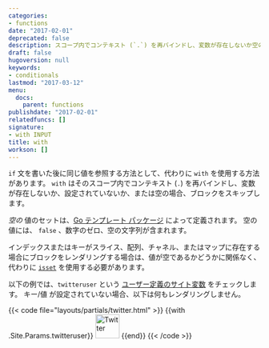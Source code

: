 ```yaml
---
categories:
- functions
date: "2017-02-01"
deprecated: false
description: スコープ内でコンテキスト (`.`) を再バインドし、変数が存在しないか空の場合はブロックをスキップします。
draft: false
hugoversion: null
keywords:
- conditionals
lastmod: "2017-03-12"
menu:
  docs:
    parent: functions
publishdate: "2017-02-01"
relatedfuncs: []
signature:
- with INPUT
title: with
workson: []
---
```


`if` 文を書いた後に同じ値を参照する方法として、代わりに `with` を使用する方法があります。 `with` はそのスコープ内でコンテキスト (`.`) を再バインドし、変数が存在しないか、設定されていないか、または空の場合、ブロックをスキップします。

*空の* 値のセットは、[Go テンプレート パッケージ](https://golang.org/pkg/text/template/) によって定義されます。 空の値には、 `false` 、数字のゼロ、空の文字列が含まれます。

インデックスまたはキーがスライス、配列、チャネル、またはマップに存在する場合にブロックをレンダリングする場合は、値が空であるかどうかに関係なく、代わりに [`isset`](/functions/isset) を使用する必要があります。

以下の例では、`twitteruser` という [ユーザー定義のサイト変数](/variables/site/) をチェックします。 キー/値 が設定されていない場合、以下は何もレンダリングしません。

{{< code file="layouts/partials/twitter.html" >}}
{{with .Site.Params.twitteruser}}<span class="twitter">
<a href="https://twitter.com/{{.}}" rel="author">
<img src="/images/twitter.png" width="48" height="48" title="Twitter: {{.}}"
 alt="Twitter"></a>
</span>{{end}}
{{< /code >}}
